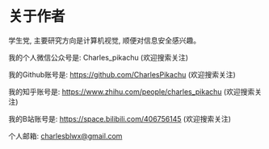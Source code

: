 # 关于作者


学生党, 主要研究方向是计算机视觉, 顺便对信息安全感兴趣。

我的个人微信公众号是: Charles_pikachu (欢迎搜索关注)  

我的Github账号是: https://github.com/CharlesPikachu (欢迎搜索关注)  

我的知乎账号是: https://www.zhihu.com/people/charles_pikachu (欢迎搜索关注) 

我的B站账号是: https://space.bilibili.com/406756145 (欢迎搜索关注) 

个人邮箱: charlesblwx@gmail.com